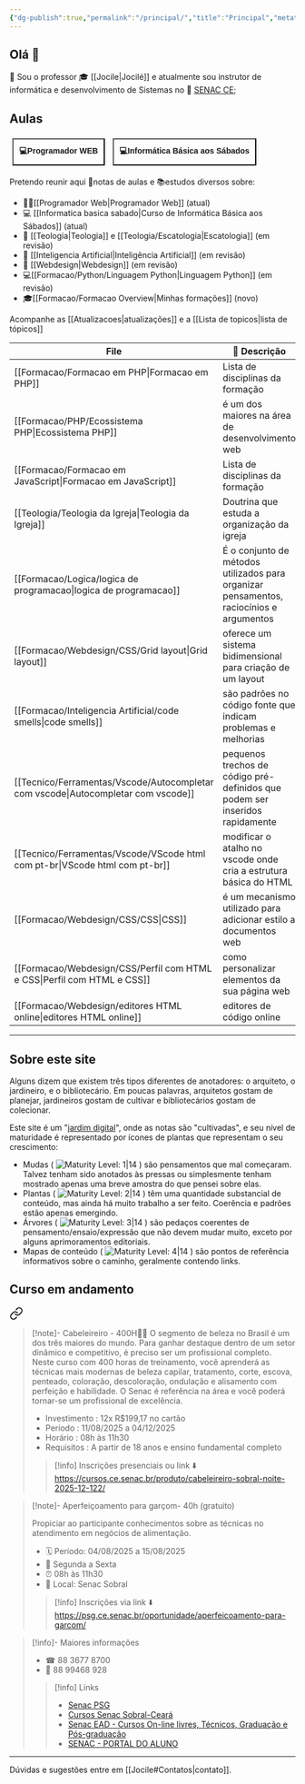```yaml
---
{"dg-publish":true,"permalink":"/principal/","title":"Principal","metatags":{"description":"Site de anotações sobre estudos do professor Jocilé"},"pinned":true,"contentClasses":"cards cards-cols-3","tags":["gardenEntry"],"noteIcon":"default","updated":"2025-08-04T22:36:47.793-03:00"}
---
```


## Olá 👋

🔭 Sou o professor 🎓 [[Jocile\|Jocilé]] e atualmente sou instrutor de informática e desenvolvimento de Sistemas no 🏫 [SENAC CE](https://www.ce.senac.br/);

## Aulas

<span>
<a class="internal-link" href="/programador-web/"><button style=" font-size: 14px; padding: 10px; height: fit-content; margin: 5px; background: var(--text-accent); font-weight: 600; color: var(--text-on-accent); ">💻Programador WEB</button></a>
<a class="internal-link" href="/informatica-basica-sabado/#cronograma-da-unidade-curricular"><button style=" font-size: 14px; padding: 10px; height: fit-content; margin: 5px; background: var(--text-accent); font-weight: 600; color: var(--text-on-accent); ">💻Informática Básica aos Sábados</button></a>
</span>

Pretendo reunir aqui 📑notas de aulas e 📚estudos diversos sobre:
 - 👨‍💻[[Programador Web\|Programador Web]] (atual)
 - 💻 [[Informatica basica sabado\|Curso de Informática Básica aos Sábados]] (atual)
 - 📖 [[Teologia\|Teologia]] e [[Teologia/Escatologia\|Escatologia]] (em revisão)
 - 🤖 [[Inteligencia Artificial\|Inteligência Artificial]] (em revisão)
 - 🎨 [[Webdesign\|Webdesign]] (em revisão)
 - 💻[[Formacao/Python/Linguagem Python\|Linguagem Python]] (em revisão)
 - 🎓[[Formacao/Formacao Overview\|Minhas formações]] (novo)

Acompanhe as [[Atualizacoes\|atualizações]] e a [[Lista de topicos\|lista de tópicos]]


<div class="transclusion internal-embed is-loaded"><div class="markdown-embed">




<!-- QueryToSerialize: TABLE dg-metatags.description AS "📄 Descrição" WHERE dg-publish SORT file.cday DESC LIMIT 12 -->
<!-- SerializedQuery: TABLE dg-metatags.description AS "📄 Descrição" WHERE dg-publish SORT file.cday DESC LIMIT 12 -->

| File                                                                                 | 📄 Descrição                                                                            |
| ------------------------------------------------------------------------------------ | --------------------------------------------------------------------------------------- |
| [[Formacao/Formacao em PHP\|Formacao em PHP]]                                     | Lista de disciplinas da formação                                                        |
| [[Formacao/PHP/Ecossistema PHP\|Ecossistema PHP]]                                 | é um dos maiores na área de desenvolvimento web                                         |
| [[Formacao/Formacao em JavaScript\|Formacao em JavaScript]]                       | Lista de disciplinas da formação                                                        |
| [[Teologia/Teologia da Igreja\|Teologia da Igreja]]                               | Doutrina que estuda a organização da igreja                                             |
| [[Formacao/Logica/logica de programacao\|logica de programacao]]                  | É o conjunto de métodos utilizados para organizar pensamentos, raciocínios e argumentos |
| [[Formacao/Webdesign/CSS/Grid layout\|Grid layout]]                               | oferece um sistema bidimensional para criação de um layout                              |
| [[Formacao/Inteligencia Artificial/code smells\|code smells]]                     | são padrões no código fonte que indicam problemas e melhorias                           |
| [[Tecnico/Ferramentas/Vscode/Autocompletar com vscode\|Autocompletar com vscode]] | pequenos trechos de código pré-definidos que podem ser inseridos rapidamente            |
| [[Tecnico/Ferramentas/Vscode/VScode html com pt-br\|VScode html com pt-br]]       | modificar o atalho no vscode onde cria a estrutura básica do HTML                       |
| [[Formacao/Webdesign/CSS/CSS\|CSS]]                                               | é um mecanismo utilizado para adicionar estilo a documentos web                         |
| [[Formacao/Webdesign/CSS/Perfil com HTML e CSS\|Perfil com HTML e CSS]]           | como personalizar elementos da sua página web                                           |
| [[Formacao/Webdesign/editores HTML online\|editores HTML online]]                 | editores de código online                                                               |
<!-- SerializedQuery END -->


</div></div>


---


<div class="transclusion internal-embed is-loaded"><div class="markdown-embed">



## Sobre este site

Alguns dizem que existem três tipos diferentes de anotadores: o arquiteto, o jardineiro, e o bibliotecário. Em poucas palavras, arquitetos gostam de planejar, jardineiros gostam de cultivar e bibliotecários gostam de colecionar.

Este site é um "[jardim digital](https://obsidian.rocks/maps-of-content-effortless-organization-for-notes/#What-is-a-digital-garden)", onde as notas são "cultivadas", e seu nível de maturidade é representado por ícones de plantas que representam o seu crescimento:

- Mudas ( ![Maturity Level: 1|14](https://jocile.com/img/tree-1.svg) ) são pensamentos que mal começaram. Talvez tenham sido anotados às pressas ou simplesmente tenham mostrado apenas uma breve amostra do que pensei sobre elas.
- Plantas ( ![Maturity Level: 2|14](https://jocile.com/img/tree-2.svg) ) têm uma quantidade substancial de conteúdo, mas ainda há muito trabalho a ser feito. Coerência e padrões estão apenas emergindo.
- Árvores ( ![Maturity Level: 3|14](https://jocile.com/img/tree-3.svg) ) são pedaços coerentes de pensamento/ensaio/expressão que não devem mudar muito, exceto por alguns aprimoramentos editoriais.
- Mapas de conteúdo ( ![Maturity Level: 4|14](https://jocile.com/img/default-note-icon.svg) ) são pontos de referência informativos sobre o caminho, geralmente contendo links.


</div></div>


## Curso em andamento


<div class="transclusion internal-embed is-loaded"><a class="markdown-embed-link" href="/cursos/" aria-label="Open link"><svg xmlns="http://www.w3.org/2000/svg" width="24" height="24" viewBox="0 0 24 24" fill="none" stroke="currentColor" stroke-width="2" stroke-linecap="round" stroke-linejoin="round" class="svg-icon lucide-link"><path d="M10 13a5 5 0 0 0 7.54.54l3-3a5 5 0 0 0-7.07-7.07l-1.72 1.71"></path><path d="M14 11a5 5 0 0 0-7.54-.54l-3 3a5 5 0 0 0 7.07 7.07l1.71-1.71"></path></svg></a><div class="markdown-embed">





>[!note]- Cabeleireiro - 400H👩🏻
> O segmento de beleza no Brasil é um dos três maiores do mundo. Para ganhar destaque dentro de um setor dinâmico e competitivo, é preciso ser um profissional completo. Neste curso com 400 horas de treinamento, você aprenderá as técnicas mais modernas de beleza capilar, tratamento, corte, escova, penteado, coloração, descoloração, ondulação e alisamento com perfeição e habilidade. O Senac é referência na área e você poderá tornar-se um profissional de excelência.
> 
> - Investimento : 12x R$199,17 no cartão 
> - Período : 11/08/2025 a 04/12/2025
> - Horário : 08h às 11h30
> - Requisitos : A partir de 18 anos e ensino fundamental completo
>
>>[!info] Inscrições presenciais ou link ⬇️
>> https://cursos.ce.senac.br/produto/cabeleireiro-sobral-noite-2025-12-122/

>[!note]- Aperfeiçoamento para garçom- 40h (gratuito)
>
> Propiciar ao participante conhecimentos sobre as técnicas no atendimento em negócios de alimentação.
>
> - 🗓️ Período: 04/08/2025 a 15/08/2025 
> - 📝 Segunda a Sexta
> - ⏰ 08h às 11h30  
> - 📍 Local: Senac Sobral
>
>>[!info] Inscrições via link ⬇️
>> https://psg.ce.senac.br/oportunidade/aperfeicoamento-para-garcom/

>[!info]- Maiores informações
>
> - ☎ 88 3677 8700
> - 📱 88 99468 928
>
>>[!info] Links
>> - [Senac PSG](https://psg.ce.senac.br/oportunidades/)
>> - [Cursos Senac Sobral-Ceará](https://cursos.ce.senac.br/unidade/senac-sobral/)
>> - [Senac EAD - Cursos On-line livres, Técnicos, Graduação e Pós-graduação](https://www.ead.senac.br/)
>> - [SENAC - PORTAL DO ALUNO](https://cloud.plataforma.senac.br/senacportalaluno/#/login)




</div></div>


---

Dúvidas e sugestões entre em [[Jocile#Contatos\|contato]].




